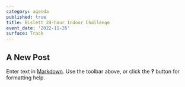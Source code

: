 ```yaml
---
category: agenda
published: true
title: Bislett 24-hour Indoor Challenge
event_date: '2022-11-26'
surface: Track
---
```

## A New Post

Enter text in [Markdown](http://daringfireball.net/projects/markdown/). Use the toolbar above, or click the **?** button for formatting help.
